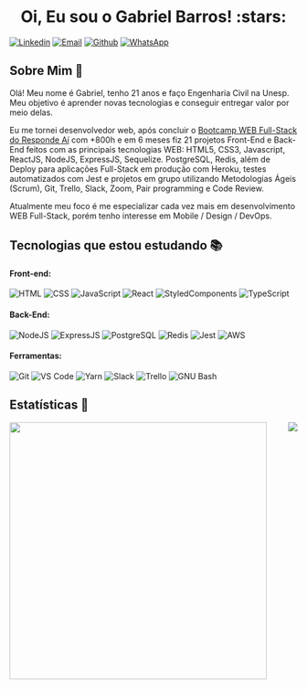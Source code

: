 <h1 align="center">Oi, Eu sou o Gabriel Barros! :stars:</h1>

[![Linkedin](https://img.shields.io/badge/LinkedIn-0077B5?style=for-the-badge&logo=linkedin&logoColor=white)](https://www.linkedin.com/in/gabriel-barros-59092152/)
[![Email](https://img.shields.io/badge/outlook-blue?style=for-the-badge)](mailto:gabrielbarros1999@hotmail.com)
[![Github](https://img.shields.io/badge/GitHub-100000?style=for-the-badge&logo=github&logoColor=white)](https://github.com/Barrosg99)
[![WhatsApp](https://img.shields.io/badge/WhatsApp-25D366?style=for-the-badge&logo=whatsapp&logoColor=white)](https://api.whatsapp.com/send?phone=5512992372037&text=Olá,%20Gabriel%20!)

## Sobre Mim :wave:

Olá! Meu nome é Gabriel, tenho 21 anos e faço Engenharia Civil na Unesp. Meu objetivo é aprender novas tecnologias e conseguir entregar valor por meio delas.

Eu me tornei desenvolvedor web, após concluir o [Bootcamp WEB Full-Stack do Responde Aí](https://e-certificado.com/login/visualizar?c=853635A944A44555865960) com +800h e em 6 meses fiz 21 projetos Front-End e Back-End feitos com as principais tecnologias WEB: HTML5, CSS3, Javascript, ReactJS, NodeJS, ExpressJS, Sequelize. PostgreSQL, Redis, além de Deploy para aplicações Full-Stack em produção com Heroku, testes automatizados com Jest e projetos em grupo utilizando Metodologias Ágeis (Scrum), Git, Trello, Slack, Zoom, Pair programming e Code Review.

Atualmente meu foco é me especializar cada vez mais em desenvolvimento WEB Full-Stack, porém tenho interesse em Mobile / Design / DevOps.

## Tecnologias que estou estudando :books:

#### Front-end:

![HTML](https://img.shields.io/badge/HTML5-E34F26?style=flat-square&logo=html5&logoColor=white)
![CSS](https://img.shields.io/badge/CSS3-1572B6?style=flat-square&logo=css3&logoColor=white)
![JavaScript](https://img.shields.io/badge/JavaScript-F7DF1E?style=flat-square&logo=javascript&logoColor=black)
![React](https://img.shields.io/badge/React-20232A?style=flat-square&logo=react&logoColor=61DAFB)
![StyledComponents](https://img.shields.io/badge/Styled--Components-DB7093?style=flat-square&logo=styled-components&logoColor=white)
![TypeScript](https://img.shields.io/badge/TypeScript-007ACC?style=flat-square&logo=typescript&logoColor=white)

#### Back-End:

![NodeJS](https://img.shields.io/badge/Node.js-43853D?style=flat-square&logo=node.js&logoColor=white)
![ExpressJS](https://img.shields.io/badge/Express.js-404D59?style=flat-square&logo=express&logoColor=white)
![PostgreSQL](https://img.shields.io/badge/PostgreSQL-316192?style=flat-square&logo=postgresql&logoColor=white)
![Redis](https://img.shields.io/badge/Redis-DC382D?style=flat-square&logo=redis&logoColor=ffffff)
![Jest](https://img.shields.io/badge/Jest-C21325?style=flat-square&logo=jest&logoColor=white)
![AWS](https://img.shields.io/badge/Amazon_AWS-232F3E?style=flat-square&logo=amazon-aws&logoColor=white)

#### Ferramentas:

![Git](https://img.shields.io/badge/Git-F05032?style=flat-square&logo=git&logoColor=white)
![VS Code](http://img.shields.io/badge/VS%20Code-007ACC?style=flat-square&logo=visual-studio-code&logoColor=ffffff)
![Yarn](https://img.shields.io/badge/Yarn-2C8EBB?style=flat-square&logo=yarn&logoColor=white)
![Slack](https://img.shields.io/badge/Slack-4A154B?style=flat-square&logo=slack&logoColor=white)
![Trello](https://img.shields.io/badge/Trello-0079BF?style=flat-square&logo=trello&logoColor=white)
![GNU Bash](https://img.shields.io/badge/GNU_Bash-4EAA25?style=flat-square&logo=gnu-bash&logoColor=white)

## Estatísticas :rocket:

<img align="left" width="450" src="https://github-readme-stats.vercel.app/api?username=Barrosg99&show_icons=true&theme=cobalt&count_private=true&hide=stars,issues" />
<img align="right" src="https://github-readme-stats.vercel.app/api/top-langs/?username=Barrosg99&layout=compact" />
